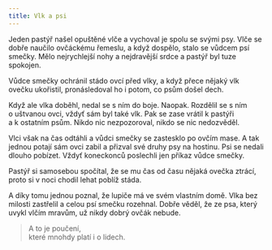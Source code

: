 ```yaml
---
title: Vlk a psi
---
```


  

Jeden pastýř našel opuštěné vlče a vychoval je spolu se svými psy. Vlče se dobře naučilo ovčáckému řemeslu, a když dospělo, stalo se vůdcem psí smečky. Mělo nejrychlejší nohy a nejdravější srdce a pastýř byl tuze spokojen.

Vůdce smečky ochránil stádo ovcí před vlky, a když přece nějaký vlk ovečku ukořistil, pronásledoval ho i potom, co psům došel dech.

Když ale vlka doběhl, nedal se s ním do boje. Naopak. Rozdělil se s ním o uštvanou ovci, vždyť sám byl také vlk. Pak se zase vrátil k pastýři a k ostatním psům. Nikdo nic nezpozoroval, nikdo se nic nedozvěděl.

Vlci však na čas odtáhli a vůdci smečky se zastesklo po ovčím mase. A tak jednou potají sám ovci zabil a přizval své druhy psy na hostinu. Psi se nedali dlouho pobízet. Vždyť koneckonců poslechli jen příkaz vůdce smečky.

Pastýř si samosebou spočítal, že se mu čas od času nějaká ovečka ztrácí, proto si v noci chodil lehat poblíž stáda.

A díky tomu jednou poznal, že lupiče má ve svém vlastním domě. Vlka bez milosti zastřelil a celou psí smečku rozehnal. Dobře věděl, že ze psa, který uvykl vlčím mravům, už nikdy dobrý ovčák nebude.

> A to je poučení,  
> které mnohdy platí i o lidech.

